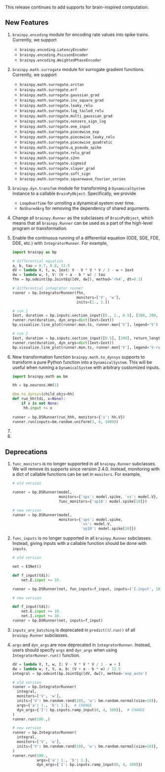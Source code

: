 

This release continues to add supports for brain-inspired computation.




## New Features

1. ``brainpy.encoding`` module for encoding rate values into spike trains. Currently, we support

   - `brainpy.encoding.LatencyEncoder`
   - `brainpy.encoding.PoissonEncoder`
   - `brainpy.encoding.WeightedPhaseEncoder`

2. ``brainpy.math.surrogate`` module for surrogate gradient functions. Currently, we support

   - `brainpy.math.surrogate.arctan`
   - `brainpy.math.surrogate.erf`
   - `brainpy.math.surrogate.gaussian_grad`
   - `brainpy.math.surrogate.inv_square_grad`
   - `brainpy.math.surrogate.leaky_relu`
   - `brainpy.math.surrogate.log_tailed_relu`
   - `brainpy.math.surrogate.multi_gaussian_grad`
   - `brainpy.math.surrogate.nonzero_sign_log`
   - `brainpy.math.surrogate.one_input`
   - `brainpy.math.surrogate.piecewise_exp`
   - `brainpy.math.surrogate.piecewise_leaky_relu`
   - `brainpy.math.surrogate.piecewise_quadratic`
   - `brainpy.math.surrogate.q_pseudo_spike`
   - `brainpy.math.surrogate.relu_grad`
   - `brainpy.math.surrogate.s2nn`
   - `brainpy.math.surrogate.sigmoid`
   - `brainpy.math.surrogate.slayer_grad`
   - `brainpy.math.surrogate.soft_sign`
   - `brainpy.math.surrogate.squarewave_fourier_series`

3. ``brainpy.dyn.transfom`` module for transforming a ``DynamicalSystem`` instance to a callable ``BrainPyObject``. Specifically, we provide

    - `LoopOverTime` for unrolling a dynamical system over time.
    - `NoSharedArg` for removing the dependency of shared arguments.

4. Change all ``brainpy.Runner`` as the subclasses of ``BrainPyObject``, which means that all ``brainpy.Runner`` can be used as a part of the high-level program or transformation. 

5. Enable the continuous running of a differential equation (ODE, SDE, FDE, DDE, etc.) with `IntegratorRunner`. For example,

   ```python
   import brainpy as bp
   
   # differential equation
   a, b, tau = 0.7, 0.8, 12.5
   dV = lambda V, t, w, Iext: V - V * V * V / 3 - w + Iext
   dw = lambda w, t, V: (V + a - b * w) / tau
   fhn = bp.odeint(bp.JointEq([dV, dw]), method='rk4', dt=0.1)
   
   # differential integrator runner
   runner = bp.IntegratorRunner(fhn,
                                monitors=['V', 'w'],
                                inits=[1., 1.])
   
   # run 1
   Iext, duration = bp.inputs.section_input([0., 1., 0.5], [200, 200, 200], return_length=True)
   runner.run(duration, dyn_args=dict(Iext=Iext))
   bp.visualize.line_plot(runner.mon.ts, runner.mon['V'], legend='V')
   
   # run 2
   Iext, duration = bp.inputs.section_input([0.5], [200], return_length=True)
   runner.run(duration, dyn_args=dict(Iext=Iext))
   bp.visualize.line_plot(runner.mon.ts, runner.mon['V'], legend='V-run2', show=True)
   
   ```

6. New transformation function ``brainpy.math.to_dynsys`` supports to transform a pure Python function into a ``DynamicalSystem``. This will be useful when running a `DynamicalSystem` with arbitrary customized inputs.

   ```python
   import brainpy.math as bm
   
   hh = bp.neurons.HH(1)
   
   @bm.to_dynsys(child_objs=hh)
   def run_hh(tdi, x=None):
       if x is not None:
   	    hh.input += x
       
   runner = bp.DSRunner(run_hhh, monitors={'v': hh.V})
   runner.run(inputs=bm.random.uniform(3, 6, 1000))
   ```

7. 

8. 





## Deprecations


1. ``func_monitors`` is no longer supported in all ``brainpy.Runner`` subclasses. We will remove its supports since version 2.4.0. Instead, monitoring with a dict of callable functions can be set  in ``monitors``. For example, 


   ```python
   # old version
   
   runner = bp.DSRunner(model, 
                        monitors={'sps': model.spike, 'vs': model.V},
                        func_monitors={'sp10': model.spike[10]})
   ```

   ```python
   # new version
   runner = bp.DSRunner(model, 
                        monitors={'sps': model.spike, 
                                  'vs': model.V, 
                                  'sp10': model.spike[10]})
   ```

2. ``func_inputs`` is no longer supported in all ``brainpy.Runner`` subclasses. Instead, giving inputs with a callable function should be done with ``inputs``. 

   ```python
   # old version
   
   net = EINet()
   
   def f_input(tdi):
       net.E.input += 10.
   
   runner = bp.DSRunner(net, fun_inputs=f_input, inputs=('I.input', 10.))
   ```

   ```python
   # new version
   
   def f_input(tdi):
       net.E.input += 10.
       net.I.input += 10.
   runner = bp.DSRunner(net, inputs=f_input)
   ```

3. ``inputs_are_batching`` is deprecated in ``predict()``/``.run()`` of all ``brainpy.Runner`` subclasses. 

4. ``args`` and ``dyn_args`` are now  deprecated in ``IntegratorRunner``. Instead, users should specify ``args`` and ``dyn_args`` when using ``IntegratorRunner.run()`` function.  

   ```python
   dV = lambda V, t, w, I: V - V * V * V / 3 - w + I
   dw = lambda w, t, V, a, b: (V + a - b * w) / 12.5
   integral = bp.odeint(bp.JointEq([dV, dw]), method='exp_auto')
   
   # old version
   runner = bp.IntegratorRunner(
     integral,
     monitors=['V', 'w'], 
     inits={'V': bm.random.rand(10), 'w': bm.random.normal(size=10)},
     args={'a': 1., 'b': 1.},  # CHANGE
     dyn_args={'I': bp.inputs.ramp_input(0, 4, 100)},  # CHANGE
   )
   runner.run(100.,)
   
   ```

   ```python
   # new version
   runner = bp.IntegratorRunner(
     integral,
     monitors=['V', 'w'], 
     inits={'V': bm.random.rand(10), 'w': bm.random.normal(size=10)},
   )
   runner.run(100., 
              args={'a': 1., 'b': 1.},
              dyn_args={'I': bp.inputs.ramp_input(0, 4, 100)})
   ```







